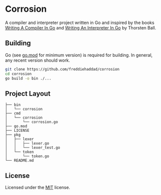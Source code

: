 # Corrosion

A compiler and interpreter project written in Go and inspired by the books
[Writing A Compiler In Go] and [Writing An Interpreter In Go] by Thorsten Ball.

## Building

Go (see [go.mod] for minimum version) is required for building. In general, any
recent version should work.

```bash
git clone https://github.com/freddiehaddad/corrosion
cd corrosion
go build -o bin ./...
```

## Project Layout

```text
├── bin
│   └── corrosion
├── cmd
│   └── corrosion
│       └── corrosion.go
├── go.mod
├── LICENSE
├── pkg
│   ├── lexer
│   │   ├── lexer.go
│   │   └── lexer_test.go
│   └── token
│       └── token.go
└── README.md
```

## License

Licensed under the [MIT] license.

[go.mod]: go.mod
[mit]: LICENSE
[writing a compiler in go]: https://compilerbook.com/
[writing an interpreter in go]: https://interpreterbook.com/
